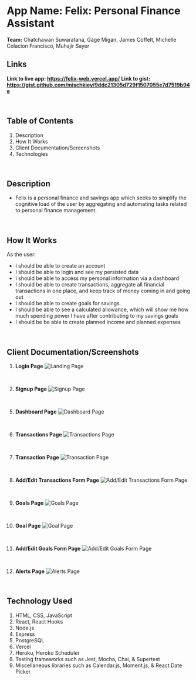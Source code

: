 # App Name: Felix: Personal Finance Assistant
**Team:** Chatchawan Suwaratana, Gage Migan, James Coffelt, Michelle Colacion Francisco, Muhajir Sayer

## Links
**Link to live app: https://felix-web.vercel.app/**
**Link to gist: https://gist.github.com/mischkiey/9ddc21305d729f1507055e7d7519b94e**

<p>&nbsp;</p>

## Table of Contents
1. Description
2. How It Works
3. Client Documentation/Screenshots
4. Technologies

<p>&nbsp;</p>

## Description
* Felix is a personal finance and savings app which seeks to simplify the cognitive load of the user by aggregating and automating tasks related to personal finance management.

<p>&nbsp;</p>

## How It Works
As the user:

* I should be able to create an account
* I should be able to login and see my persisted data
* I should be able to access my personal information via a dashboard
* I should be able to create transactions, aggregate all financial transactions in one place, and keep track of money coming in and going out
* I should be able to create goals for savings
* I should be able to see a calculated allowance, which will show me how much spending power I have after contributing to my savings goals
* I should be be able to create planned income and planned expenses

<p>&nbsp;</p>

## Client Documentation/Screenshots

1. **Login Page**
![Landing Page](/images/screenshots/login-page.png)

<p>&nbsp;</p>

2. **Signup Page**
![Signup Page](/images/screenshots/signup-page.png)

<p>&nbsp;</p>

5. **Dashboard Page** 
![Dashboard Page](/images/screenshots/dashboard-page.png)

<p>&nbsp;</p>

6. **Transactions Page**
![Transactions Page](/images/screenshots/transactions-page.png)
 
<p>&nbsp;</p>

7. **Transaction Page**
![Transaction Page](/images/screenshots/transaction-page.png)

<p>&nbsp;</p>

8. **Add/Edit Transactions Form Page**
![Add/Edit Transactions Form Page](/images/screenshots/transactions-form-page.png)

<p>&nbsp;</p>

9. **Goals Page**
![Goals Page](/images/screenshots/goals-page.png)
 
<p>&nbsp;</p>

10. **Goal Page**
![Goal Page](/images/screenshots/goal-page.png)

<p>&nbsp;</p>

11. **Add/Edit Goals Form Page**
![Add/Edit Goals Form Page](/images/screenshots/goals-form-page.png)

<p>&nbsp;</p>

12. **Alerts Page**
![Alerts Page](/images/screenshots/alerts-page.png)

<p>&nbsp;</p>

## Technology Used
1. HTML, CSS, JavaScript
2. React, React Hooks
3. Node.js
4. Express
5. PostgreSQL
6. Vercel
7. Heroku, Heroku Scheduler
8. Testing frameworks such as Jest, Mocha, Chai, & Supertest
9. Miscellaneous libraries such as Calendar.js, Moment.js, & React Date Picker
